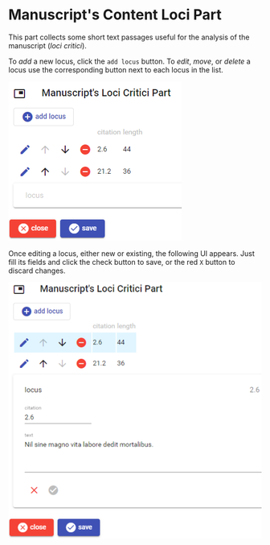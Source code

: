 # Manuscript's Content Loci Part

This part collects some short text passages useful for the analysis of the manuscript (_loci critici_).

To _add_ a new locus, click the `add locus` button. To _edit_, _move_, or _delete_ a locus use the corresponding button next to each locus in the list.

![loci](./images/ms-content-loci-part-01.png)

Once editing a locus, either new or existing, the following UI appears. Just fill its fields and click the check button to save, or the red `X` button to discard changes.

![loci](./images/ms-content-loci-part-02.png)
